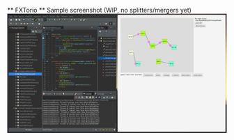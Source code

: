 ** FXTorio **
Sample screenshot (WIP, no splitters/mergers yet)
![Dev screenshot](./resources/2021-04-18_132057.png)
